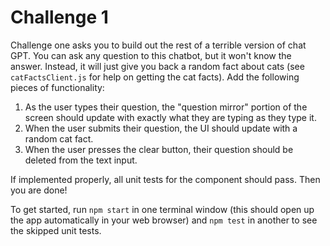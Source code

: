 # Challenge 1

Challenge one asks you to build out the rest of a terrible version of chat GPT. You can ask any question to this chatbot, but it won't know the answer. Instead, it will just give you back a random fact about cats (see `catFactsClient.js` for help on getting the cat facts). Add the following pieces of functionality:

1. As the user types their question, the "question mirror" portion of the screen should update with exactly what they are typing as they type it.
2. When the user submits their question, the UI should update with a random cat fact.
3. When the user presses the clear button, their question should be deleted from the text input.

If implemented properly, all unit tests for the component should pass. Then you are done!

To get started, run `npm start` in one terminal window (this should open up the app automatically in your web browser) and `npm test` in another to see the skipped unit tests.

